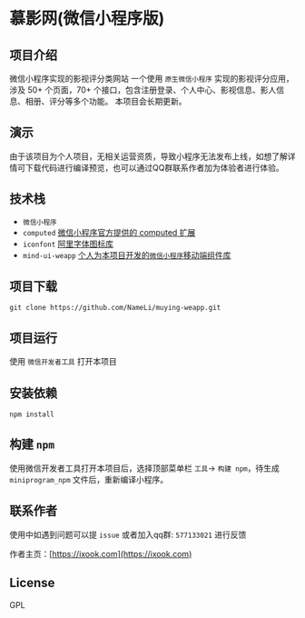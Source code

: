 # 慕影网(微信小程序版)

## 项目介绍
微信小程序实现的影视评分类网站
一个使用 `原生微信小程序` 实现的影视评分应用，涉及 50+ 个页面，70+ 个接口，包含注册登录、个人中心、影视信息、影人信息、相册、评分等多个功能。 本项目会长期更新。

## 演示
由于该项目为个人项目，无相关运营资质，导致小程序无法发布上线，如想了解详情可下载代码进行编译预览，也可以通过QQ群联系作者加为体验者进行体验。


## 技术栈
- `微信小程序`
- `computed` [微信小程序官方提供的 computed 扩展](https://github.com/wechat-miniprogram/computed)
- `iconfont` [阿里字体图标库](https://www.iconfont.cn/)
- `mind-ui-weapp` [个人为本项目开发的`微信小程序`移动端组件库](https://mind-ui-doc.ixook.com/docs) 

## 项目下载
```
git clone https://github.com/NameLi/muying-weapp.git
```
## 项目运行
使用 `微信开发者工具` 打开本项目

## 安装依赖
```
npm install
```
## 构建 `npm`
使用微信开发者工具打开本项目后，选择顶部菜单栏 `工具`-> `构建 npm`，待生成 `miniprogram_npm` 文件后，重新编译小程序。

## 联系作者
使用中如遇到问题可以提 `issue` 或者加入qq群: `577133021` 进行反馈

作者主页：[https://ixook.com](https://ixook.com)


## License
GPL